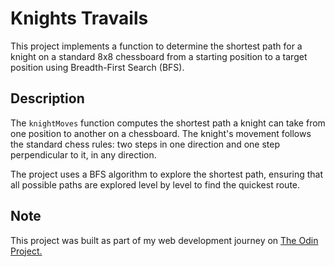 # Knights Travails

This project implements a function to determine the shortest path for a knight on a standard 8x8 chessboard from a starting position to a target position using Breadth-First Search (BFS).

## Description

The `knightMoves` function computes the shortest path a knight can take from one position to another on a chessboard. The knight's movement follows the standard chess rules: two steps in one direction and one step perpendicular to it, in any direction.

The project uses a BFS algorithm to explore the shortest path, ensuring that all possible paths are explored level by level to find the quickest route.

## Note
This project was built as part of my web development journey on [The Odin Project.](https://www.theodinproject.com/)